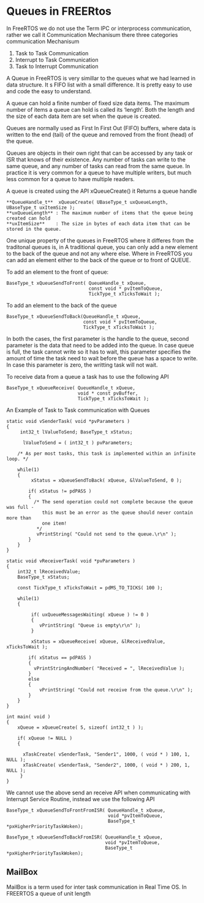 # Queues in FREERtos
In FreeRTOS we do not use the Term IPC or interprocess communication, rather we call  it Communication Mechanisum there three categories communication Mechanisum
1. Task to Task Communication
2. Interrupt to Task Communication
3. Task to Interrupt Communication

A Queue in FreeRTOS is very simillar to the queues what we had learned in data structure. It s FIFO list with a small difference. It is pretty easy to use and code the easy to understand.

A queue can hold a finite number of fixed size data items.  The maximum number of items a queue can hold is called its ‘length’.  Both the length and the size of each data item are set when the queue is created. 

Queues are normally used as First In First Out (FIFO) buffers, where data is written to the end (tail) of the queue and removed from the front (head) of the queue. 

Queues are objects in their own right that can be accessed by any task or ISR that knows of their existence.  Any number of tasks can write to the same queue, and any number of tasks can read from the same queue.  In practice it is very common for a queue to have multiple writers, but much less common for a queue to have multiple readers. 

A queue is created using the API  xQueueCreate()  it Returns a queue handle

```
**QueueHandle_t**  xQueueCreate( UBaseType_t uxQueueLength, UBaseType_t uxItemSize ); 
**uxQueueLength** : The maximum number of items that the queue being created can hold 
**uxItemSize**    : The size in bytes of each data item that can be stored in the queue. 
```
One unique property of the queues in FreeRTOS  where it differes from the traditonal queues is, in A traditional queue, you can only add a new element to the back of the queue and not any where else. Where in FreeRTOS you can add an element either to the back of the queue or to front of QUEUE.

To add an element to the front of queue:

```
BaseType_t xQueueSendToFront( QueueHandle_t xQueue, 
                              const void * pvItemToQueue,
                              TickType_t xTicksToWait );
```

To add an element to the back of the queue

```
BaseType_t xQueueSendToBack(QueueHandle_t xQueue,
                            const void * pvItemToQueue,
                            TickType_t xTicksToWait ); 
```

In both the cases, the first parameter is the handle to the queue, second parameter is the data that need to be added into the queue. In case queue is full, the task cannot write so it has to wait, this parameter specifies the amount of time the task need to wait before the queue has a space to write. In case this parameter is zero, the writting task will not wait.

To receive data from a queue a task has to use the following API

```
BaseType_t xQueueReceive( QueueHandle_t xQueue,                           
                          void * const pvBuffer,                           
                          TickType_t xTicksToWait ); 
```

An Example of Task to Task communication with Queues
```
static void vSenderTask( void *pvParameters ) 
{ 
     int32_t lValueToSend; BaseType_t xStatus; 
 
      lValueToSend = ( int32_t ) pvParameters; 
 
    /* As per most tasks, this task is implemented within an infinite loop. */     

    while(1)     
    {         
         xStatus = xQueueSendToBack( xQueue, &lValueToSend, 0 ); 
 
        if( xStatus != pdPASS )         
        {             
          /* The send operation could not complete because the queue was full -             
             this must be an error as the queue should never contain more than              
             one item! 
           */             
           vPrintString( "Could not send to the queue.\r\n" );         
        }     
    } 
} 
```

```
static void vReceiverTask( void *pvParameters )
{ 
    int32_t lReceivedValue; 
    BaseType_t xStatus; 
    
    const TickType_t xTicksToWait = pdMS_TO_TICKS( 100 ); 
  
    while(1)     
    {         
      
         if( uxQueueMessagesWaiting( xQueue ) != 0 )         
         {             
            vPrintString( "Queue is empty\r\n" );         
         } 
 
         xStatus = xQueueReceive( xQueue, &lReceivedValue, xTicksToWait ); 
 
        if( xStatus == pdPASS )   		
        {             
          vPrintStringAndNumber( "Received = ", lReceivedValue );         
        }         
        else         
        {             
            vPrintString( "Could not receive from the queue.\r\n" );         
        }     
    } 
} 
```

```
int main( void ) 
{         
    xQueue = xQueueCreate( 5, sizeof( int32_t ) ); 
 
    if( xQueue != NULL )     
    {       

      xTaskCreate( vSenderTask, "Sender1", 1000, ( void * ) 100, 1, NULL );         
      xTaskCreate( vSenderTask, "Sender2", 1000, ( void * ) 200, 1, NULL ); 
     }
}
```

We cannot use the above send an receive API when communicating with  Interrupt Service Routine, instead we use the following API

```
BaseType_t xQueueSendToFrontFromISR( QueueHandle_t xQueue,                                       
                                     void *pvItemToQueue,                                     
                                     BaseType_t *pxHigherPriorityTaskWoken); 
```


```
BaseType_t xQueueSendToBackFromISR( QueueHandle_t xQueue,                                      
                                    void *pvItemToQueue,                   
                                    BaseType_t *pxHigherPriorityTaskWoken); 
```
 
## MailBox
MailBox is a term used for inter task communication in Real Time OS. In FREERTOS a queue of unit length 
